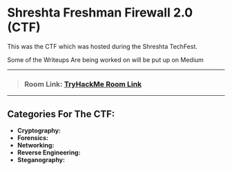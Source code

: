 # Shreshta Freshman Firewall 2.0 (CTF)

This was the CTF which was hosted during the Shreshta TechFest.

Some of the Writeups Are being worked on will be put up on Medium

___

> ### Room Link: [TryHackMe Room Link](https://tryhackme.com/jr/shreshta)

___

## Categories For The CTF:

+ **Cryptography:**
+ **Forensics:**
+ **Networking:**
+ **Reverse Engineering:**
+ **Steganography:**
